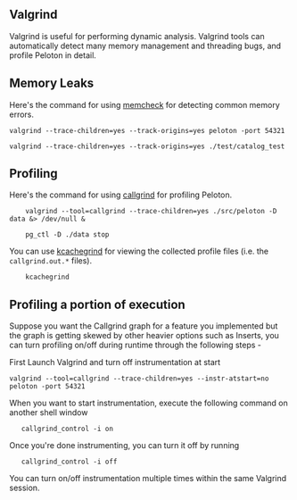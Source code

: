 ## Valgrind

Valgrind is useful for performing dynamic analysis. Valgrind tools can automatically detect many memory management and threading bugs, and profile Peloton in detail.

## Memory Leaks

Here's the command for using [memcheck](http://valgrind.org/docs/manual/mc-manual.html) for detecting common memory errors.

	valgrind --trace-children=yes --track-origins=yes peloton -port 54321

	valgrind --trace-children=yes --track-origins=yes ./test/catalog_test

## Profiling

Here's the command for using [callgrind](http://valgrind.org/docs/manual/cl-manual.html) for profiling Peloton.

        valgrind --tool=callgrind --trace-children=yes ./src/peloton -D data &> /dev/null &

        pg_ctl -D ./data stop

You can use [kcachegrind](http://kcachegrind.sourceforge.net/html/Home.html) for viewing the collected profile files (i.e. the `callgrind.out.*` files).

        kcachegrind

## Profiling a portion of execution

Suppose you want the Callgrind graph for a feature you implemented but the graph is getting skewed by other heavier options such as Inserts, you can turn profiling on/off during runtime through the following steps - 

First Launch Valgrind and turn off instrumentation at start


    valgrind --tool=callgrind --trace-children=yes --instr-atstart=no peloton -port 54321

When you want to start instrumentation, execute the following command on another shell window

       callgrind_control -i on

Once you're done instrumenting, you can turn it off by running

       callgrind_control -i off

You can turn on/off instrumentation multiple times within the same Valgrind session.